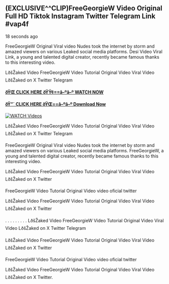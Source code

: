 ## (EXCLUSIVE^^CLIP)FreeGeorgieW Video Original Full HD Tiktok Instagram Twitter Telegram Link #vap4f

18 seconds ago

FreeGeorgieW Original Viral video Nudes took the internet by storm and amazed viewers on various Leaked social media platforms. Desi Video Viral Link, a young and talented digital creator, recently became famous thanks to this interesting video.

LðšŽaked Video FreeGeorgieW Video Tutorial Original Video Viral Video LðšŽaked on X Twitter Telegram

**[ðŸŒ CLICK HERE ðŸŸ¢==â–ºâ–º WATCH NOW](https://clips-mediaa.blogspot.com/2025/02/video-viral-download.html)**

**[ðŸ”´ CLICK HERE ðŸŒ==â–ºâ–º Download Now](https://clips-mediaa.blogspot.com/2025/02/video-viral-download.html)**

[![WATCH Videos](https://i.imgur.com/dJHk4Zq.gif)](https://clips-mediaa.blogspot.com/2025/02/video-viral-download.html)

LðšŽaked Video FreeGeorgieW Video Tutorial Original Video Viral Video LðšŽaked on X Twitter Telegram

FreeGeorgieW Original Viral video Nudes took the internet by storm and amazed viewers on various Leaked social media platforms. FreeGeorgieW, a young and talented digital creator, recently became famous thanks to this interesting video.

LðšŽaked Video FreeGeorgieW Video Tutorial Original Video Viral Video LðšŽaked on X Twitter

FreeGeorgieW Video Tutorial Original Video video oficial twitter

LðšŽaked Video FreeGeorgieW Video Tutorial Original Video Viral Video LðšŽaked on X Twitter

. . . . . . . . . LðšŽaked Video FreeGeorgieW Video Tutorial Original Video Viral Video LðšŽaked on X Twitter Telegram

LðšŽaked Video FreeGeorgieW Video Tutorial Original Video Viral Video LðšŽaked on X Twitter

FreeGeorgieW Video Tutorial Original Video video oficial twitter

LðšŽaked Video FreeGeorgieW Video Tutorial Original Video Viral Video LðšŽaked on X Twitter.